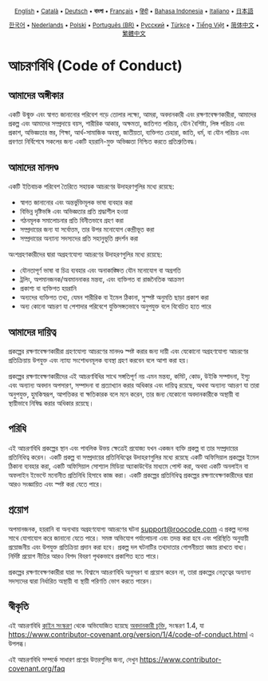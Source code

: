 <div align="center">
<sub>

[English](../../CODE_OF_CONDUCT.md) • [Català](../ca/CODE_OF_CONDUCT.md) • [Deutsch](../de/CODE_OF_CONDUCT.md) • <b>বাংলা</b> • [Français](../fr/CODE_OF_CONDUCT.md) • [हिंदी](../hi/CODE_OF_CONDUCT.md) • [Bahasa Indonesia](../id/CODE_OF_CONDUCT.md) • [Italiano](../it/CODE_OF_CONDUCT.md) • [日本語](../ja/CODE_OF_CONDUCT.md)

</sub>
<sub>

[한국어](../ko/CODE_OF_CONDUCT.md) • [Nederlands](../nl/CODE_OF_CONDUCT.md) • [Polski](../pl/CODE_OF_CONDUCT.md) • [Português (BR)](../pt-BR/CODE_OF_CONDUCT.md) • [Русский](../ru/CODE_OF_CONDUCT.md) • [Türkçe](../tr/CODE_OF_CONDUCT.md) • [Tiếng Việt](../vi/CODE_OF_CONDUCT.md) • [简体中文](../zh-CN/CODE_OF_CONDUCT.md) • [繁體中文](../zh-TW/CODE_OF_CONDUCT.md)

</sub>
</div>

# আচরণবিধি (Code of Conduct)

## আমাদের অঙ্গীকার

একটি উন্মুক্ত এবং স্বাগত জানানোর পরিবেশ গড়ে তোলার লক্ষ্যে, আমরা, অবদানকারী এবং রক্ষণাবেক্ষণকারীরা, আমাদের প্রকল্প এবং আমাদের সম্প্রদায়ে বয়স, শারীরিক আকার, অক্ষমতা, জাতিগত পরিচয়, যৌন বৈশিষ্ট্য, লিঙ্গ পরিচয় এবং প্রকাশ, অভিজ্ঞতার স্তর, শিক্ষা, আর্থ-সামাজিক অবস্থা, জাতীয়তা, ব্যক্তিগত চেহারা, জাতি, ধর্ম, বা যৌন পরিচয় এবং প্রবণতা নির্বিশেষে সকলের জন্য একটি হয়রানি-মুক্ত অভিজ্ঞতা নিশ্চিত করতে প্রতিশ্রুতিবদ্ধ।

## আমাদের মানদণ্ড

একটি ইতিবাচক পরিবেশ তৈরিতে সহায়ক আচরণের উদাহরণগুলির মধ্যে রয়েছে:

- স্বাগত জানানোর এবং অন্তর্ভুক্তিমূলক ভাষা ব্যবহার করা
- বিভিন্ন দৃষ্টিভঙ্গি এবং অভিজ্ঞতার প্রতি শ্রদ্ধাশীল হওয়া
- গঠনমূলক সমালোচনার প্রতি বিনীতভাবে গ্রহণ করা
- সম্প্রদায়ের জন্য যা সর্বোত্তম, তার উপর মনোযোগ কেন্দ্রীভূত করা
- সম্প্রদায়ের অন্যান্য সদস্যদের প্রতি সহানুভূতি প্রদর্শন করা

অংশগ্রহণকারীদের দ্বারা অগ্রহণযোগ্য আচরণের উদাহরণগুলির মধ্যে রয়েছে:

- যৌনতাপূর্ণ ভাষা বা চিত্র ব্যবহার এবং অনাকাঙ্ক্ষিত যৌন মনোযোগ বা অগ্রগতি
- ট্রলিং, অপমানজনক/অবমাননাকর মন্তব্য, এবং ব্যক্তিগত বা রাজনৈতিক আক্রমণ
- প্রকাশ্য বা ব্যক্তিগত হয়রানি
- অন্যদের ব্যক্তিগত তথ্য, যেমন শারীরিক বা ইমেল ঠিকানা, সুস্পষ্ট অনুমতি ছাড়া প্রকাশ করা
- অন্য কোনো আচরণ যা পেশাদার পরিবেশে যুক্তিসঙ্গতভাবে অনুপযুক্ত বলে বিবেচিত হতে পারে

## আমাদের দায়িত্ব

প্রকল্পের রক্ষণাবেক্ষণকারীরা গ্রহণযোগ্য আচরণের মানদণ্ড স্পষ্ট করার জন্য দায়ী এবং যেকোনো অগ্রহণযোগ্য আচরণের প্রতিক্রিয়ায় উপযুক্ত এবং ন্যায্য সংশোধনমূলক ব্যবস্থা গ্রহণ করবেন বলে আশা করা হয়।

প্রকল্পের রক্ষণাবেক্ষণকারীদের এই আচরণবিধির সাথে সঙ্গতিপূর্ণ নয় এমন মন্তব্য, কমিট, কোড, উইকি সম্পাদনা, ইস্যু এবং অন্যান্য অবদান অপসারণ, সম্পাদনা বা প্রত্যাখ্যান করার অধিকার এবং দায়িত্ব রয়েছে, অথবা অন্যান্য আচরণ যা তারা অনুপযুক্ত, হুমকিস্বরূপ, আপত্তিকর বা ক্ষতিকারক বলে মনে করেন, তার জন্য যেকোনো অবদানকারীকে অস্থায়ী বা স্থায়ীভাবে নিষিদ্ধ করার অধিকার রয়েছে।

## পরিধি

এই আচরণবিধি প্রকল্পের স্থান এবং পাবলিক উভয় ক্ষেত্রেই প্রযোজ্য যখন একজন ব্যক্তি প্রকল্প বা তার সম্প্রদায়ের প্রতিনিধিত্ব করেন। একটি প্রকল্প বা সম্প্রদায়ের প্রতিনিধিত্বের উদাহরণগুলির মধ্যে রয়েছে একটি অফিসিয়াল প্রকল্পের ইমেল ঠিকানা ব্যবহার করা, একটি অফিসিয়াল সোশ্যাল মিডিয়া অ্যাকাউন্টের মাধ্যমে পোস্ট করা, অথবা একটি অনলাইন বা অফলাইন ইভেন্টে মনোনীত প্রতিনিধি হিসাবে কাজ করা। একটি প্রকল্পের প্রতিনিধিত্ব প্রকল্পের রক্ষণাবেক্ষণকারীদের দ্বারা আরও সংজ্ঞায়িত এবং স্পষ্ট করা যেতে পারে।

## প্রয়োগ

অপমানজনক, হয়রানি বা অন্যথায় অগ্রহণযোগ্য আচরণের ঘটনা support@roocode.com এ প্রকল্প দলের সাথে যোগাযোগ করে জানানো যেতে পারে। সমস্ত অভিযোগ পর্যালোচনা এবং তদন্ত করা হবে এবং পরিস্থিতি অনুযায়ী প্রয়োজনীয় এবং উপযুক্ত প্রতিক্রিয়া প্রদান করা হবে। প্রকল্প দল ঘটনাটির তথ্যদাতার গোপনীয়তা বজায় রাখতে বাধ্য। নির্দিষ্ট প্রয়োগ নীতির আরও বিশদ বিবরণ পৃথকভাবে প্রকাশিত হতে পারে।

প্রকল্পের রক্ষণাবেক্ষণকারীরা যারা সৎ বিশ্বাসে আচরণবিধি অনুসরণ বা প্রয়োগ করেন না, তারা প্রকল্পের নেতৃত্বের অন্যান্য সদস্যদের দ্বারা নির্ধারিত অস্থায়ী বা স্থায়ী পরিণতি ভোগ করতে পারেন।

## স্বীকৃতি

এই আচরণবিধি [ক্লাইন সংস্করণ][cline_coc] থেকে অভিযোজিত হয়েছে [অবদানকারী চুক্তি][homepage], সংস্করণ 1.4, যা https://www.contributor-covenant.org/version/1/4/code-of-conduct.html এ উপলব্ধ।

[cline_coc]: https://github.com/cline/cline/blob/main/CODE_OF_CONDUCT.md
[homepage]: https://www.contributor-covenant.org

এই আচরণবিধি সম্পর্কে সাধারণ প্রশ্নের উত্তরগুলির জন্য, দেখুন
https://www.contributor-covenant.org/faq
